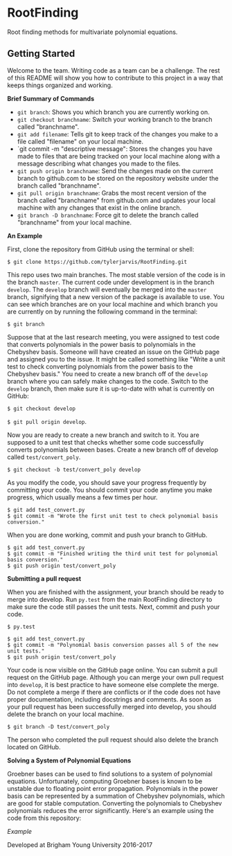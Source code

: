 # RootFinding

Root finding methods for multivariate polynomial equations.

## Getting Started

Welcome to the team.
Writing code as a team can be a challenge.
The rest of this README will show you how to contribute to this project in a way that keeps things organized and working.

**Brief Summary of Commands**

- `git branch`: Shows you which branch you are currently working on.
- `git checkout branchname`: Switch your working branch to the branch called "branchname".
- `git add filename`: Tells git to keep track of the changes you make to a file called "filename" on your local machine.
- `git commit -m "descriptive message": Stores the changes you have made to files that are being tracked on your local machine along with a message describing what changes you made to the files.
- `git push origin branchname`: Send the changes made on the current branch to github.com to be stored on the repository website under the branch called "branchname".
- `git pull origin branchname`: Grabs the most recent version of the branch called "branchname" from github.com and updates your local machine with any changes that exist in the online branch.
- `git branch -D branchname`: Force git to delete the branch called "branchname" from your local machine.

**An Example**

First, clone the repository from GitHub using the terminal or shell:

`$ git clone https://github.com/tylerjarvis/RootFinding.git`

This repo uses two main branches.
The most stable version of the code is in the branch `master`.
The current code under development is in the branch `develop`.
The `develop` branch will eventually be merged into the `master` branch, signifying that a new version of the package is available to use. You can see which branches are on your local machine and which branch you are currently on by running the following command in the terminal:

`$ git branch`

Suppose that at the last research meeting, you were assigned to test code that converts polynomials in the power basis to polynomials in the Chebyshev basis.
Someone will have created an issue on the GitHub page and assigned you to the issue.
It might be called something like "Write a unit test to check converting polynomials from the power basis to the Chebyshev basis."
You need to create a new branch off of the `develop` branch where you can safely make changes to the code.
Switch to the `develop` branch, then make sure it is up-to-date with what is currently on GitHub:

`$ git checkout develop`

`$ git pull origin develop`.

Now you are ready to create a new branch and switch to it.
You are supposed to a unit test that checks whether some code successfully converts polynomials between bases.
Create a new branch off of develop called `test/convert_poly`.

`$ git checkout -b test/convert_poly develop`

As you modify the code, you should save your progress frequently by committing your code.
You should commit your code anytime you make progress, which usually means a few times per hour.

```
$ git add test_convert.py
$ git commit -m "Wrote the first unit test to check polynomial basis conversion."
```

When you are done working, commit and push your branch to GitHub.

```
$ git add test_convert.py
$ git commit -m "Finished writing the third unit test for polynomial basis conversion."
$ git push origin test/convert_poly
```

**Submitting a pull request**

When you are finished with the assignment, your branch should be ready to merge into develop.
Run `py.test` from the main RootFinding directory to make sure the code still passes the unit tests.
Next, commit and push your code.

`$ py.test`

```
$ git add test_convert.py
$ git commit -m "Polynomial basis conversion passes all 5 of the new unit tests."
$ git push origin test/convert_poly
```

Your code is now visible on the GitHub page online.
You can submit a pull request on the GitHub page.
Although you can merge your own pull request into `develop`, it is best practice to have someone else complete the merge.
Do not complete a merge if there are conflicts or if the code does not have proper documentation, including docstrings and comments.
As soon as your pull request has been successfully merged into develop, you should delete the branch on your local machine.

`$ git branch -D test/convert_poly`

The person who completed the pull request should also delete the branch located on GitHub.

**Solving a System of Polynomial Equations**

Groebner bases can be used to find solutions to a system of polynomial equations.
Unfortunately, computing Groebner bases is known to be unstable due to floating point error propagation.
Polynomials in the power basis can be represented by a summation of Chebyshev polynomials, which are good for stable computation.
Converting the polynomials to Chebyshev polynomials reduces the error significantly.
Here's an example using the code from this repository:

*Example*

Developed at Brigham Young University 2016-2017
